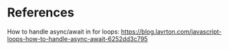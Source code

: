 # References

How to handle async/await in for loops:
https://blog.lavrton.com/javascript-loops-how-to-handle-async-await-6252dd3c795

